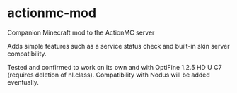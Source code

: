 # actionmc-mod
Companion Minecraft mod to the ActionMC server

Adds simple features such as a service status check and built-in skin server compatibility.

Tested and confirmed to work on its own and with OptiFine 1.2.5 HD U C7 (requires deletion of nl.class).
Compatibility with Nodus will be added eventually.
